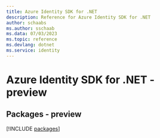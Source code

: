 ```yaml
---
title: Azure Identity SDK for .NET
description: Reference for Azure Identity SDK for .NET
author: schaabs
ms.author: sschaab
ms.data: 07/03/2023
ms.topic: reference
ms.devlang: dotnet
ms.service: identity
---
```

# Azure Identity SDK for .NET - preview
## Packages - preview
[!INCLUDE [packages](identity-index.md)]